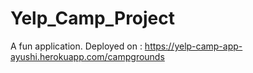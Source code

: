 # Yelp_Camp_Project
A fun application.
Deployed on : https://yelp-camp-app-ayushi.herokuapp.com/campgrounds
